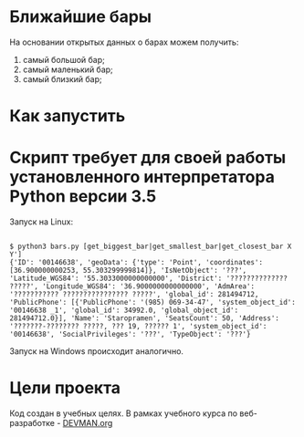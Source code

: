 # Ближайшие бары

На основании открытых данных о барах можем получить:
1. самый большой бар;
2. самый маленький бар;
3. самый близкий бар;

# Как запустить

# Скрипт требует для своей работы установленного интерпретатора Python версии 3.5

Запуск на Linux:

```#!bash

$ python3 bars.py [get_biggest_bar|get_smallest_bar|get_closest_bar X Y']
{'ID': '00146638', 'geoData': {'type': 'Point', 'coordinates': [36.900000000253, 55.303299999814]}, 'IsNetObject': '???', 'Latitude_WGS84': '55.3033000000000000', 'District': '?????????????? ?????', 'Longitude_WGS84': '36.9000000000000000', 'AdmArea': '??????????? ???????????????? ?????', 'global_id': 281494712, 'PublicPhone': [{'PublicPhone': '(985) 069-34-47', 'system_object_id': '00146638 _1', 'global_id': 34992.0, 'global_object_id': 281494712.0}], 'Name': 'Staropramen', 'SeatsCount': 50, 'Address': '???????-???????? ?????, ??? 19, ?????? 1', 'system_object_id': '00146638', 'SocialPrivileges': '???', 'TypeObject': '???'}

```

Запуск на Windows происходит аналогично.

# Цели проекта

Код создан в учебных целях. В рамках учебного курса по веб-разработке - [DEVMAN.org](https://devman.org)
